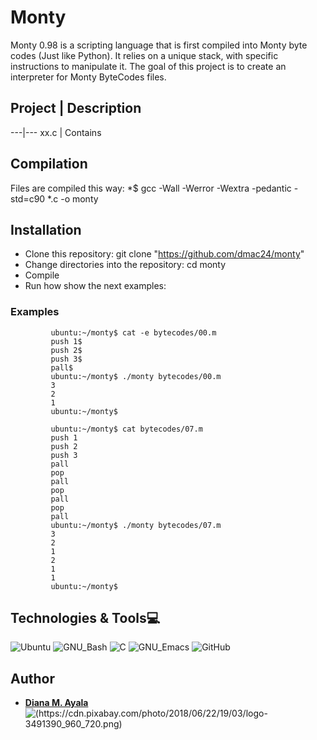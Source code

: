 # Monty

Monty 0.98 is a scripting language that is first compiled into Monty byte codes (Just like Python). It relies on a unique stack, with specific instructions to manipulate it. The goal of this project is to create an interpreter for Monty ByteCodes files.

## Project | Description
---|---
xx.c | Contains

## Compilation

Files are compiled this way: *$ gcc -Wall -Werror -Wextra -pedantic -std=c90 *.c -o monty

## Installation
 
  * Clone this repository: git clone "https://github.com/dmac24/monty"
  * Change directories into the repository: cd monty
  * Compile
  * Run how show the next examples: 

### Examples

```
         ubuntu:~/monty$ cat -e bytecodes/00.m
         push 1$
         push 2$
         push 3$
         pall$
         ubuntu:~/monty$ ./monty bytecodes/00.m
         3
         2
         1
         ubuntu:~/monty$
```

```
         ubuntu:~/monty$ cat bytecodes/07.m 
         push 1
         push 2
         push 3
         pall
         pop
         pall
         pop
         pall
         pop
         pall
         ubuntu:~/monty$ ./monty bytecodes/07.m 
         3
         2
         1
         2
         1 
         1
         ubuntu:~/monty$ 
```

## Technologies & Tools:computer:

![Ubuntu](https://img.shields.io/badge/-Ubuntu-E95420?&style=flat-square&logo=Ubuntu&labelColor=282828)
![GNU_Bash](https://img.shields.io/badge/-GNU_Bash-4EAA25?logo=GNU-Bash&style=flat-square&labelColor=282828)
![C](https://img.shields.io/badge/-C-A8B9CC?logo=C&style=flat-square&labelColor=282828)
![GNU_Emacs](https://img.shields.io/badge/-GNU_Emacs-7F5AB6?logo=GNU-Emacs&style=flat-square&labelColor=282828)
![GitHub](https://img.shields.io/badge/-GitHub-181717?logo=GitHub&style=flat-square&labelColor=282828)

## Author
* [**Diana M. Ayala**](https://github.com/dmac24) ![(https://cdn.pixabay.com/photo/2018/06/22/19/03/logo-3491390_960_720.png)](https://twitter.com/dmc_ayala)

